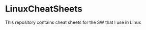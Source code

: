 LinuxCheatSheets
================

This repository contains cheat sheets for the SW that I use in Linux
